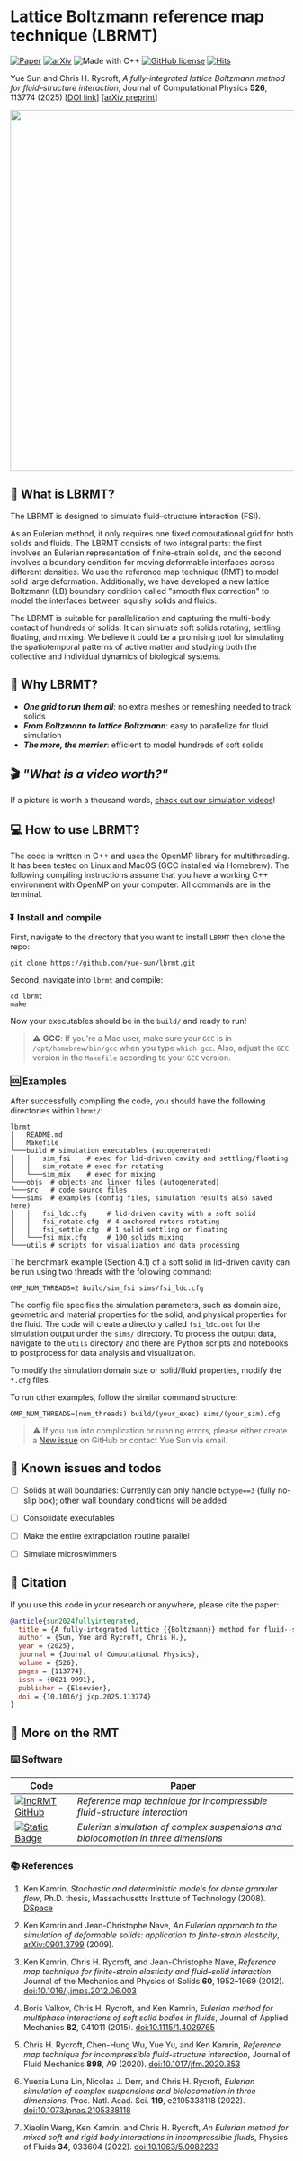 # Lattice Boltzmann reference map technique (LBRMT)

[![Paper](https://img.shields.io/badge/Paper-10.1016/j.jcp.2025.113774-blue?logoColor=ecf0f1&labelColor=34495e)](https://doi.org/10.1016/j.jcp.2025.113774)
[![arXiv](https://img.shields.io/badge/arXiv-2402.12696-b31b1b?logo=arXiv&logoColor=arXiv&link=https%3A%2F%2Farxiv.org%2Fabs%2F2402.12696)](https://arxiv.org/abs/2402.12696)
![Made with C++](https://img.shields.io/badge/Made_with-C%2B%2B-logoColor?logo=C%2B%2B&logoColor=C%2B%2B)
[![GitHub license](https://img.shields.io/github/license/yue-sun/lbrmt?labelColor=34495e)](https://github.com/yue-sun/lbrmt/blob/main/LICENSE)
[![Hits](https://hits.seeyoufarm.com/api/count/incr/badge.svg?url=https%3A%2F%2Fgithub.com%2Fyue-sun%2Flbrmt&count_bg=%230D74E7&title_bg=%23555555&icon=&icon_color=%23E7E7E7&title=Hits&edge_flat=false)](https://hits.seeyoufarm.com)

Yue Sun and Chris H. Rycroft, *A fully-integrated lattice Boltzmann method for fluid–structure interaction*, Journal of Computational Physics **526**, 113774 (2025) [[DOI link](https://doi.org/10.1016/j.jcp.2025.113774)] [[arXiv preprint](https://arxiv.org/abs/2402.12696)]

<p align="center">
  <img width="640" src=https://github.com/yue-sun/lbrmt/assets/30400317/9546c5ce-d1e1-446e-80d1-ee2c9e68f364>
</p>


## 🌊 What is LBRMT?

The LBRMT is designed to simulate fluid–structure interaction (FSI).

As an Eulerian method, it only requires one fixed computational grid for both solids and fluids. The LBRMT consists of two integral parts: the first involves an Eulerian representation of finite-strain solids, and the second involves a boundary condition for moving deformable interfaces across different densities.
We use the reference map technique (RMT) to model solid large deformation. Additionally, we have developed a new lattice Boltzmann (LB) boundary condition called "smooth flux correction" to model the interfaces between squishy solids and fluids.

The LBRMT is suitable for parallelization and capturing the multi-body contact of hundreds of solids. It can simulate soft solids rotating, settling, floating, and mixing. We believe it could be a promising tool for simulating the spatiotemporal patterns of active matter and studying both the collective and individual dynamics of biological systems.


## 🌟 Why LBRMT?

- **_One grid to run them all_**: no extra meshes or remeshing needed to track solids
- **_From Boltzmann to lattice Boltzmann_**: easy to parallelize for fluid simulation
- **_The more, the merrier_**: efficient to model hundreds of soft solids


## 🎬 _"What is a video worth?"_

If a picture is worth a thousand words, [check out our simulation videos](videos/README.md)!


## 💻 How to use LBRMT?

The code is written in C++ and uses the OpenMP library for multithreading. It has been tested on Linux and MacOS (GCC installed via Homebrew). The following compiling instructions assume that you have a working C++ environment with OpenMP on your computer. All commands are in the terminal.

### ⏬ Install and compile

First, navigate to the directory that you want to install `LBRMT` then clone the repo:
```shell
git clone https://github.com/yue-sun/lbrmt.git
```
Second, navigate into `lbrmt` and compile:
```shell
cd lbrmt
make
```
Now your executables should be in the `build/` and ready to run!
> ⚠️ **GCC**: If you're a Mac user, make sure your `GCC` is in `/opt/homebrew/bin/gcc` when you type `which gcc`. Also, adjust the `GCC` version in the `Makefile` according to your `GCC` version.

### 🆒 Examples

After successfully compiling the code, you should have the following directories within `lbrmt/`:
```shell
lbrmt
│   README.md
│   Makefile
└───build # simulation executables (autogenerated)
│   │   sim_fsi    # exec for lid-driven cavity and settling/floating
│   │   sim_rotate # exec for rotating
│   └───sim_mix    # exec for mixing
└───objs  # objects and linker files (autogenerated)
└───src   # code source files
└───sims  # examples (config files, simulation results also saved here)
│   │   fsi_ldc.cfg     # lid-driven cavity with a soft solid
│   │   fsi_rotate.cfg  # 4 anchored rotors rotating
│   │   fsi_settle.cfg  # 1 solid settling or floating
│   └───fsi_mix.cfg     # 100 solids mixing
└───utils # scripts for visualization and data processing
```

The benchmark example (Section 4.1) of a soft solid in lid-driven cavity can be run using two threads with the following command:
```shell
OMP_NUM_THREADS=2 build/sim_fsi sims/fsi_ldc.cfg
```
The config file specifies the simulation parameters, such as domain size, geometric and material properties for the solid, and physical properties for the fluid. The code will create a directory called `fsi_ldc.out` for the simulation output under the `sims/` directory. To process the output data, navigate to the `utils` directory and there are Python scripts and notebooks to postprocess for data analysis and visualization.

To modify the simulation domain size or solid/fluid properties, modify the `*.cfg` files.

To run other examples, follow the similar command structure:
```shell
OMP_NUM_THREADS=(num_threads) build/(your_exec) sims/(your_sim).cfg
```
> ⚠️ If you run into complication or running errors, please either create a [New issue](https://github.com/yue-sun/lbrmt/issues) on GitHub or contact Yue Sun via email.


## 🚧 Known issues and todos

- [ ] Solids at wall boundaries: Currently can only handle `bctype==3` (fully no-slip box); other wall boundary conditions will be added
- [ ] Consolidate executables
- [ ] Make the entire extrapolation routine parallel
- [ ] Simulate microswimmers


## 📝 Citation

If you use this code in your research or anywhere, please cite the paper:
```bibtex
@article{sun2024fullyintegrated,
  title = {A fully-integrated lattice {{Boltzmann}} method for fluid--structure interaction},
  author = {Sun, Yue and Rycroft, Chris H.},
  year = {2025},
  journal = {Journal of Computational Physics},
  volume = {526},
  pages = {113774},
  issn = {0021-9991},
  publisher = {Elsevier},
  doi = {10.1016/j.jcp.2025.113774}
}
```


## 📑 More on the RMT

### ⌨️ Software

| Code  | Paper |
| ------------- | ------------- |
| [![IncRMT GitHub](https://img.shields.io/badge/chr1shr_-incrmt-logo?logo=github&link=https%3A%2F%2Fgithub.com%2Fchr1shr%2Fincrmt)](https://github.com/chr1shr/incrmt)  | *Reference map technique for incompressible fluid-structure interaction*  |
| [![Static Badge](https://img.shields.io/badge/ylunalin_-RMT3D-logo?logo=github&link=https%3A%2F%2Fgithub.com%2Fylunalin%2FRMT3D)](https://github.com/ylunalin/RMT3D)  | *Eulerian simulation of complex suspensions and biolocomotion in three dimensions*  |

### 📚 References
1. Ken Kamrin, *Stochastic and deterministic models for dense granular flow*,
   Ph.D. thesis, Massachusetts Institute of Technology (2008).
   [DSpace](http://hdl.handle.net/1721.1/43736)

2. Ken Kamrin and Jean-Christophe Nave, *An Eulerian approach to the simulation of deformable solids: application to finite-strain elasticity*,
   [arXiv:0901.3799](https://arxiv.org/abs/0901.3799) (2009).

3. Ken Kamrin, Chris H. Rycroft, and Jean-Christophe Nave, *Reference map
   technique for finite-strain elasticity and fluid–solid interaction*, Journal of the Mechanics and Physics of Solids **60**, 1952–1969 (2012).
   [doi:10.1016/j.jmps.2012.06.003](https://doi.org/10.1016/j.jmps.2012.06.003)

4. Boris Valkov, Chris H. Rycroft, and Ken Kamrin, *Eulerian method for
   multiphase interactions of soft solid bodies in fluids*, Journal of Applied Mechanics **82**, 041011 (2015).
   [doi:10.1115/1.4029765](https://doi.org/10.1115/1.4029765)

5. Chris H. Rycroft, Chen-Hung Wu, Yue Yu, and Ken Kamrin, *Reference map technique for incompressible fluid-structure interaction*, Journal of Fluid Mechanics **898**, A9 (2020).
   [doi:10.1017/jfm.2020.353](https://doi.org/10.1017/jfm.2020.353)

6. Yuexia Luna Lin, Nicolas J. Derr, and Chris H. Rycroft, *Eulerian simulation of complex suspensions and biolocomotion in three dimensions*, Proc. Natl. Acad. Sci. **119**, e2105338118 (2022). [doi:10.1073/pnas.2105338118](https://doi.org/10.1073/pnas.2105338118)

7. Xiaolin Wang, Ken Kamrin, and Chris H. Rycroft, *An Eulerian method for mixed soft and rigid body interactions in incompressible fluids*, Physics of Fluids **34**, 033604 (2022). [doi:10.1063/5.0082233](https://doi.org/10.1063/5.0082233)
